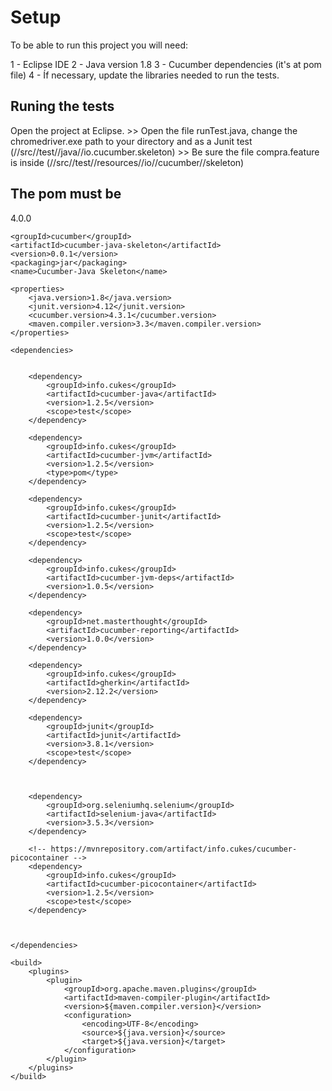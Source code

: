 # Setup

To be able to run this project you will need:

1 - Eclipse IDE
2 - Java version 1.8
3 - Cucumber dependencies (it's at pom file)
4 - Íf necessary, update the libraries needed to run the tests.

## Runing the tests

Open the project at Eclipse.
     >> Open the file runTest.java, change the chromedriver.exe path to your directory and as a Junit test (//src//test//java//io.cucumber.skeleton)
	 >> Be sure the file compra.feature is inside (//src//test//resources//io//cucumber//skeleton)
	 
	 
## The pom must be

<project xmlns="http://maven.apache.org/POM/4.0.0" xmlns:xsi="http://www.w3.org/2001/XMLSchema-instance"
         xsi:schemaLocation="http://maven.apache.org/POM/4.0.0 http://maven.apache.org/xsd/maven-4.0.0.xsd">
    <modelVersion>4.0.0</modelVersion>

    <groupId>cucumber</groupId>
    <artifactId>cucumber-java-skeleton</artifactId>
    <version>0.0.1</version>
    <packaging>jar</packaging>
    <name>Cucumber-Java Skeleton</name>

    <properties>
        <java.version>1.8</java.version>
        <junit.version>4.12</junit.version>
        <cucumber.version>4.3.1</cucumber.version>
        <maven.compiler.version>3.3</maven.compiler.version>
    </properties>

    <dependencies>
   

		<dependency>
			<groupId>info.cukes</groupId>
			<artifactId>cucumber-java</artifactId>
			<version>1.2.5</version>
			<scope>test</scope>
		</dependency>

		<dependency>
			<groupId>info.cukes</groupId>
			<artifactId>cucumber-jvm</artifactId>
			<version>1.2.5</version>
			<type>pom</type>
		</dependency>

		<dependency>
			<groupId>info.cukes</groupId>
			<artifactId>cucumber-junit</artifactId>
			<version>1.2.5</version>
			<scope>test</scope>
		</dependency>

		<dependency>
			<groupId>info.cukes</groupId>
			<artifactId>cucumber-jvm-deps</artifactId>
			<version>1.0.5</version>
		</dependency>

		<dependency>
			<groupId>net.masterthought</groupId>
			<artifactId>cucumber-reporting</artifactId>
			<version>1.0.0</version>
		</dependency>

		<dependency>
			<groupId>info.cukes</groupId>
			<artifactId>gherkin</artifactId>
			<version>2.12.2</version>
		</dependency>

		<dependency>
			<groupId>junit</groupId>
			<artifactId>junit</artifactId>
			<version>3.8.1</version>
			<scope>test</scope>
		</dependency>



		<dependency>
			<groupId>org.seleniumhq.selenium</groupId>
			<artifactId>selenium-java</artifactId>
			<version>3.5.3</version>
		</dependency>

		<!-- https://mvnrepository.com/artifact/info.cukes/cucumber-picocontainer -->
		<dependency>
			<groupId>info.cukes</groupId>
			<artifactId>cucumber-picocontainer</artifactId>
			<version>1.2.5</version>
			<scope>test</scope>
		</dependency>



	</dependencies>

    <build>
        <plugins>
            <plugin>
                <groupId>org.apache.maven.plugins</groupId>
                <artifactId>maven-compiler-plugin</artifactId>
                <version>${maven.compiler.version}</version>
                <configuration>
                    <encoding>UTF-8</encoding>
                    <source>${java.version}</source>
                    <target>${java.version}</target>
                </configuration>
            </plugin>
        </plugins>
    </build>
</project>
